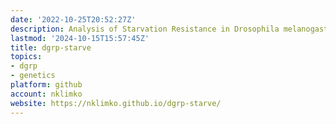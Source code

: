 ```yaml
---
date: '2022-10-25T20:52:27Z'
description: Analysis of Starvation Resistance in Drosophila melanogaster
lastmod: '2024-10-15T15:57:45Z'
title: dgrp-starve
topics:
- dgrp
- genetics
platform: github
account: nklimko
website: https://nklimko.github.io/dgrp-starve/
---
```


